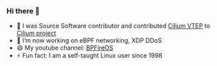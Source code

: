 ### Hi there 👋

- 🔭 I was Source Software contributor and contributed [Cilium VTEP](https://docs.cilium.io/en/latest/network/vtep/) to [Cilium project](https://github.com/cilium/cilium/commits?author=vincentmli)
- 🌱 I’m now working on eBPF networking, XDP DDoS
- 😄 My youtube channel: [BPFireOS](https://www.youtube.com/@BPFireOS)
- ⚡ Fun fact: I am a self-taught Linux user since 1998
